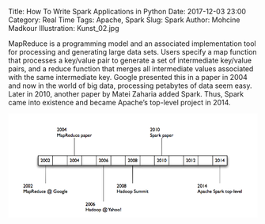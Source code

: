 Title: How To Write Spark Applications in Python
Date: 2017-12-03 23:00
Category: Real Time
Tags: Apache, Spark
Slug: Spark 
Author: Mohcine Madkour
Illustration: Kunst_02.jpg



MapReduce is a programming model and an associated implementation tool for processing and generating large data sets. Users specify a map function that processes a key/value pair to generate a set of intermediate key/value pairs, and a reduce function that merges all intermediate values associated with the same intermediate key. Google presented this in a paper in 2004 and now in the world of big data, processing petabytes of data seem easy. Later in 2010, another paper by Matei Zaharia added Spark. Thus, Spark came into existence and became Apache’s top-level project in 2014.

![Here is a screeshot of the visualization](/images/history_spark.png)
